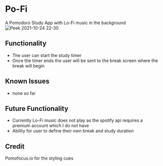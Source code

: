 # Po-Fi

A Pomodoro Study App with Lo-Fi music in the background
![Peek 2021-10-24 22-30](https://user-images.githubusercontent.com/22431170/138626223-50a5bd52-8712-4fde-8eea-f0b003f4f743.gif)

## Functionality

- The user can start the study timer
- Once the timer ends the user will be sent to the break screen where the break will begin


## Known Issues
- none so far

## Future Functionality
- Currently Lo-Fi music does not play as the spotify api requires a premium account which I do not have
- Ability for user to define their own break and study duration

## Credit
Pomofocus.io for the styling cues

